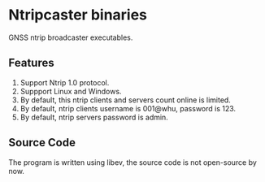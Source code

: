 # Ntripcaster binaries
GNSS ntrip broadcaster executables.

## Features
1. Support Ntrip 1.0 protocol.
2. Suppport Linux and Windows.
3. By default, this ntrip clients and servers count online is limited.
4. By default, ntrip clients username is 001@whu, password is 123.
5. By default, ntrip servers password is admin.

## Source Code
The program is written using libev, the source code is not open-source by now.
